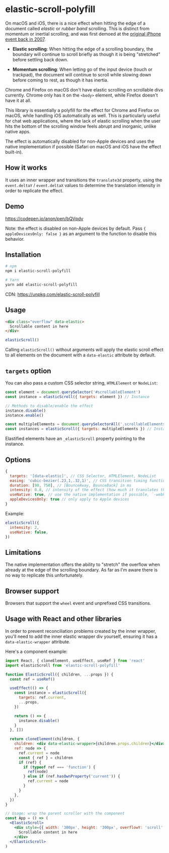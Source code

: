 # elastic-scroll-polyfill

On macOS and iOS, there is a nice effect when hitting the edge of a document called _elastic_ or _rubber band_ scrolling. This is distinct from momentum or inertial scrolling, and was first demoed at the [original iPhone event back in 2007](https://www.youtube.com/watch?v=vN4U5FqrOdQ&t=16m55s).

- **Elastic scrolling**: When hitting the edge of a scrolling boundary, the boundary will continue to scroll briefly as though it is being "stretched" before settling back down.

- **Momentum scrolling**: When letting go of the input device (touch or trackpad), the document will continue to scroll while slowing down before coming to rest, as though it has inertia.

Chrome and Firefox on macOS don't have elastic scrolling on scrollable divs currently. Chrome only has it on the `<body>` element, while Firefox doesn't have it at all.

This library is essentially a polyfill for the effect for Chrome and Firefox on macOS, while handling iOS automatically as well. This is particularly useful for chat web applications, where the lack of elastic scrolling when the user hits the bottom of the scrolling window feels abrupt and inorganic, unlike native apps.

The effect is automatically disabled for non-Apple devices and uses the native implementation if possible (Safari on macOS and iOS have the effect built-in).

## How it works

It uses an inner wrapper and transitions the `translate3d` property, using the `event.deltaY` / `event.deltaX` values to determine the translation intensity in order to replicate the effect.

## Demo

https://codepen.io/anon/pen/bQVpdv

Note: the effect is disabled on non-Apple devices by default. Pass `{ appleDevicesOnly: false }` as an argument to the function to disable this behavior.

## Installation

```bash
# npm
npm i elastic-scroll-polyfill

# Yarn
yarn add elastic-scroll-polyfill
```

CDN: https://unpkg.com/elastic-scroll-polyfill

## Usage

```html
<div class="overflow" data-elastic>
  Scrollable content in here
</div>
```

```js
elasticScroll()
```

Calling `elasticScroll()` without arguments will apply the elastic scroll effect to all elements on the document with a `data-elastic` attribute by default.

## `targets` option

You can also pass a custom CSS selector string, `HTMLElement` or `NodeList`:

```js
const element = document.querySelector('#scrollableElement')
const instance = elasticScroll({ targets: element }) // Instance

// Methods to disable/enable the effect
instance.disable()
instance.enable()

const multipleElements = document.querySelectorAll('.scrollableElements')
const instances = elasticScroll({ targets: multipleElements }) // Instance[]
```

Elastified elements have an `_elasticScroll` property pointing to the instance.

## Options

```js
{
  targets: '[data-elastic]', // CSS Selector, HTMLElement, NodeList
  easing: 'cubic-bezier(.23,1,.32,1)', // CSS transition timing function (ease-out-quint)
  duration: [90, 750], // [BounceAway, BounceBack] in ms
  intensity: 0.8, // intensity of the effect (how much it translates the content)
  useNative: true, // use the native implementation if possible, `-webkit-overflow-scrolling` on iOS
  appleDevicesOnly: true // only apply to Apple devices
}
```

Example:

```js
elasticScroll({
  intensity: 2,
  useNative: false,
})
```

## Limitations

The native implementation offers the ability to "stretch" the overflow when already at the edge of the scrolling boundary. As far as I'm aware there is no way to replicate this unfortunately.

## Browser support

Browsers that support the `wheel` event and unprefixed CSS transitions.

## Usage with React and other libraries

In order to prevent reconciliation problems created by the inner wrapper, you'll need to add the inner elastic wrapper div yourself, ensuring it has a `data-elastic-wrapper` attribute.

Here's a component example:

```jsx
import React, { cloneElement, useEffect, useRef } from 'react'
import elasticScroll from 'elastic-scroll-polyfill'

function ElasticScroll({ children, ...props }) {
  const ref = useRef()

  useEffect(() => {
    const instance = elasticScroll({
      targets: ref.current,
      ...props,
    })

    return () => {
      instance.disable()
    }
  }, [])

  return cloneElement(children, {
    children: <div data-elastic-wrapper>{children.props.children}</div>,
    ref: node => {
      ref.current = node
      const { ref } = children
      if (ref) {
        if (typeof ref === 'function') {
          ref(node)
        } else if (ref.hasOwnProperty('current')) {
          ref.current = node
        }
      }
    },
  })
}

// Usage: wrap the parent scroller with the component
const App = () => (
  <ElasticScroll>
    <div style={{ width: '300px', height: '300px', overflowY: 'scroll' }}>
      Scrollable content in here
    </div>
  </ElasticScroll>
)
```
